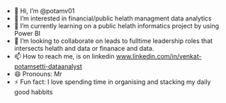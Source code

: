 - 👋 Hi, I’m @potamv01
- 👀 I’m interested in financial/public helath managment data analytics 
- 🌱 I’m currently learning on a public helath informatics project by using Power BI 
- 💞️ I’m looking to collaborate on leads to fulltime leadership roles that intersects helath and data or finanace and data. 
- 📫 How to reach me, is on linkedin www.linkedin.com/in/venkat-potamsetti-dataanalyst
- 😄 Pronouns: Mr 
- ⚡ Fun fact: I love spending time in organising and stacking my daily good habbits 

<!---
potamv01/potamv01 is a ✨ special ✨ repository because its `README.md` (this file) appears on your GitHub profile.
You can click the Preview link to take a look at your changes.
--->
